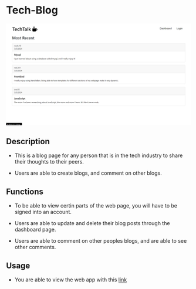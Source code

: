 # Tech-Blog

![Image of Tech Talk](./public/assets/images/techTalk.png)

## Description

- This is a blog page for any person that is in the tech industry to share their thoughts to their peers.

- Users are able to create blogs, and comment on other blogs.

## Functions

- To be able to view certin parts of the web page, you will have to be signed into an account.

- Users are able to update and delete their blog posts through the dashboard page.

- Users are able to comment on other peoples blogs, and are able to see other comments.

## Usage

- You are able to view the web app with this [link](https://tech-talk1-61e755cfd1c2.herokuapp.com/)
